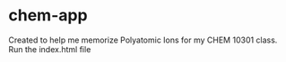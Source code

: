 # chem-app
Created to help me memorize Polyatomic Ions for my CHEM 10301 class.
Run the index.html file 
